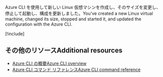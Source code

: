 <span data-ttu-id="6a189-101">Azure CLI を使用して新しい Linux 仮想マシンを作成し、そのサイズを変更し、停止して起動し、構成を更新しました。</span><span class="sxs-lookup"><span data-stu-id="6a189-101">You've created a new Linux virtual machine, changed its size, stopped and started it, and updated the configuration with the Azure CLI.</span></span>

<!-- Cleanup sandbox -->
[!include[](../../../includes/azure-sandbox-cleanup.md)]

## <a name="additional-resources"></a><span data-ttu-id="6a189-102">その他のリソース</span><span class="sxs-lookup"><span data-stu-id="6a189-102">Additional resources</span></span>

- [<span data-ttu-id="6a189-103">Azure CLI の概要</span><span class="sxs-lookup"><span data-stu-id="6a189-103">Azure CLI overview</span></span>](https://docs.microsoft.com/cli/azure/?view=azure-cli-latest)
- [<span data-ttu-id="6a189-104">Azure CLI コマンド リファレンス</span><span class="sxs-lookup"><span data-stu-id="6a189-104">Azure CLI command reference</span></span>](https://docs.microsoft.com/cli/azure/reference-index?view=azure-cli-latest)
